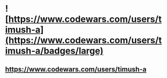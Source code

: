 
# ![https://www.codewars.com/users/timush-a](https://www.codewars.com/users/timush-a/badges/large)
## https://www.codewars.com/users/timush-a

